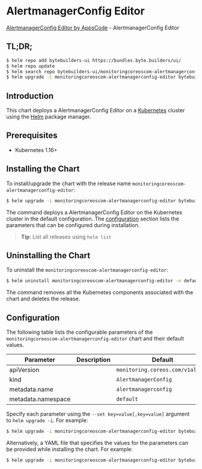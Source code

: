 # AlertmanagerConfig Editor

[AlertmanagerConfig Editor by AppsCode](https://byte.builders) - AlertmanagerConfig Editor

## TL;DR;

```bash
$ helm repo add bytebuilders-ui https://bundles.byte.builders/ui/
$ helm repo update
$ helm search repo bytebuilders-ui/monitoringcoreoscom-alertmanagerconfig-editor --version=v0.4.1
$ helm upgrade -i monitoringcoreoscom-alertmanagerconfig-editor bytebuilders-ui/monitoringcoreoscom-alertmanagerconfig-editor -n default --create-namespace --version=v0.4.1
```

## Introduction

This chart deploys a AlertmanagerConfig Editor on a [Kubernetes](http://kubernetes.io) cluster using the [Helm](https://helm.sh) package manager.

## Prerequisites

- Kubernetes 1.16+

## Installing the Chart

To install/upgrade the chart with the release name `monitoringcoreoscom-alertmanagerconfig-editor`:

```bash
$ helm upgrade -i monitoringcoreoscom-alertmanagerconfig-editor bytebuilders-ui/monitoringcoreoscom-alertmanagerconfig-editor -n default --create-namespace --version=v0.4.1
```

The command deploys a AlertmanagerConfig Editor on the Kubernetes cluster in the default configuration. The [configuration](#configuration) section lists the parameters that can be configured during installation.

> **Tip**: List all releases using `helm list`

## Uninstalling the Chart

To uninstall the `monitoringcoreoscom-alertmanagerconfig-editor`:

```bash
$ helm uninstall monitoringcoreoscom-alertmanagerconfig-editor -n default
```

The command removes all the Kubernetes components associated with the chart and deletes the release.

## Configuration

The following table lists the configurable parameters of the `monitoringcoreoscom-alertmanagerconfig-editor` chart and their default values.

|     Parameter      | Description |                   Default                   |
|--------------------|-------------|---------------------------------------------|
| apiVersion         |             | <code>monitoring.coreos.com/v1alpha1</code> |
| kind               |             | <code>AlertmanagerConfig</code>             |
| metadata.name      |             | <code>alertmanagerconfig</code>             |
| metadata.namespace |             | <code>default</code>                        |


Specify each parameter using the `--set key=value[,key=value]` argument to `helm upgrade -i`. For example:

```bash
$ helm upgrade -i monitoringcoreoscom-alertmanagerconfig-editor bytebuilders-ui/monitoringcoreoscom-alertmanagerconfig-editor -n default --create-namespace --version=v0.4.1 --set apiVersion=monitoring.coreos.com/v1alpha1
```

Alternatively, a YAML file that specifies the values for the parameters can be provided while
installing the chart. For example:

```bash
$ helm upgrade -i monitoringcoreoscom-alertmanagerconfig-editor bytebuilders-ui/monitoringcoreoscom-alertmanagerconfig-editor -n default --create-namespace --version=v0.4.1 --values values.yaml
```
